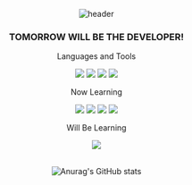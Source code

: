 <div align= center>

![header](https://capsule-render.vercel.app/api?type=slice&color=gradient&text=%20HelloWorld!%20%20&height=200&fontSize=100)


 
### TOMORROW WILL BE THE DEVELOPER!

Languages and Tools

<img src="https://img.shields.io/badge/JavaScript-F7DF1E?style=flat-square&logo=JavaScript&logoColor=white"/> <img src="https://img.shields.io/badge/CSS-1572B6?style=flat-square&logo=CSS3&logoColor=white"/> <img src="https://img.shields.io/badge/Git-F05032?style=flat-square&logo=Git&logoColor=white"/> <img src="https://img.shields.io/badge/HTML5-E34F26?style=flat-square&logo=HTML5&logoColor=white"/>

Now Learning

<img src="https://img.shields.io/badge/React-61DAFB?style=flat-square&logo=React&logoColor=white"/> <img src="https://img.shields.io/badge/Firebase-FFCA28?style=flat-square&logo=Firebase&logoColor=white"/> <img src="https://img.shields.io/badge/Redux-764ABC?style=flat-square&logo=Redux&logoColor=white"/>  <img src="https://img.shields.io/badge/TypeScript-3178C6?style=flat-square&logo=TypeScript&logoColor=white"/>

Will Be Learning

 <img src="https://img.shields.io/badge/Next.js-000000?style=flat-square&logo=Next.js&logoColor=white"/>
 
<br/>
<br/>
 
![Anurag's GitHub stats](https://github-readme-stats.vercel.app/api?username=keepinblazing&show_icons=true&theme=radical)

 </div>
